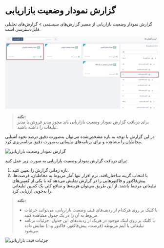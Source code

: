 # گزارش نمودار وضعیت بازاریابی
 گزارش نمودار وضعیت بازاریابی از مسیر گزارش‌های سیستمی > گزارش‌های تحلیلی قابل‌دسترسی است.

 ![نمودار وضعیت بازاریابی ](./Images/marketing-status-chart.png)

> **نکته:** <br> برای دریافت گزارش نمودار وضعیت بازاریابی باید مجوز مدیر فروش یا مدیر تبلیغات را داشته باشید.

در این گزارش با توجه به بازه مشخص‌شده می‌توان به‌صورت دقیق درصد نحوه آشنایی مخاطبان را مشاهده و برای برنامه‌های تبلیغاتی به‌صورت دقیق برنامه‌ریزی کرد.

![گزارش نمودار وضعیت بازاریابی]()

برای دریافت گزارش نمودار وضعیت بازاریابی به صورت زیر عمل کنید:


1. بازه زمانی گزارش را تعیین کنید.
2. با انتخاب گزینه ساختاریافته، نرم افزار تنها آمار مربوط به مخاطبان، فرصت‌ها، پیش‌فاکتور و فاکتورهایی را در گزارش نمایش  می‌دهد که با یکی از کمپین‌های تبلیغاتی مرتبط باشند. از این طریق می‌توان هزینه‌ها و منافع کلی یک کمپین تبلیغاتی را به‌خوبی ارزیابی کرد.


> **نکته:** <br> 
> - با کلیک بر روی هرکدام از ردیف‌های قیف وضعیت بازاریابی، 
 می‌توانید جزئیات مربوط به آن را در یک جدول مشاهده کنید.
> -  با کلیک بر روی لینک موجود در هریک از ردیف‌های این جدول، جزئیات برنامه تبلیغاتی یا آیتم مربوطه (فرصت، پیش‌فاکتور، فاکتور و...) نمایش داده می‌شود.

![جزئیات قیف بازاریابی]()



